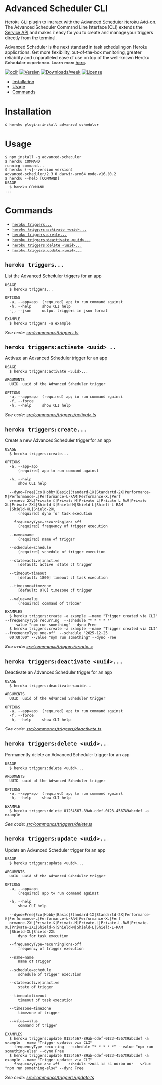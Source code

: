 Advanced Scheduler CLI
==================

Heroku CLI plugin to interact with the [Advanced Scheduler Heroku Add-on](https://elements.heroku.com/addons/advanced-scheduler). The Advanced Scheduler Command Line Interface (CLI) extends the [Service API](documentation.advancedscheduler.io) and makes it easy for you to create and manage your triggers directly from the terminal. 

Advanced Scheduler is the next standard in task scheduling on Heroku applications. Get more flexibility, out-of-the-box monitoring, greater reliability and unparalleled ease of use on top of the well-known Heroku Scheduler experience. Learn more [here](https://devcenter.heroku.com/articles/advanced-scheduler).

[![oclif](https://img.shields.io/badge/cli-oclif-brightgreen.svg)](https://oclif.io)
[![Version](https://img.shields.io/npm/v/advanced-scheduler.svg)](https://npmjs.org/package/advanced-scheduler)
[![Downloads/week](https://img.shields.io/npm/dw/advanced-scheduler.svg)](https://npmjs.org/package/advanced-scheduler)
[![License](https://img.shields.io/npm/l/advanced-scheduler.svg)](https://github.com/oavanruiten/advanced-scheduler/blob/master/package.json)

<!-- toc -->
* [Installation](#installation)
* [Usage](#usage)
* [Commands](#commands)
<!-- tocstop -->
# Installation
<!-- installation -->
```sh-session
$ heroku plugins:install advanced-scheduler
```
<!-- installationstop -->
# Usage
<!-- usage -->
```sh-session
$ npm install -g advanced-scheduler
$ heroku COMMAND
running command...
$ heroku (-v|--version|version)
advanced-scheduler/2.3.0 darwin-arm64 node-v16.20.2
$ heroku --help [COMMAND]
USAGE
  $ heroku COMMAND
...
```
<!-- usagestop -->
# Commands
<!-- commands -->
* [`heroku triggers...`](#heroku-triggers)
* [`heroku triggers:activate <uuid>...`](#heroku-triggersactivate-uuid)
* [`heroku triggers:create...`](#heroku-triggerscreate)
* [`heroku triggers:deactivate <uuid>...`](#heroku-triggersdeactivate-uuid)
* [`heroku triggers:delete <uuid>...`](#heroku-triggersdelete-uuid)
* [`heroku triggers:update <uuid>...`](#heroku-triggersupdate-uuid)

## `heroku triggers...`

List the Advanced Scheduler triggers for an app

```
USAGE
  $ heroku triggers...

OPTIONS
  -a, --app=app  (required) app to run command against
  -h, --help     show CLI help
  -j, --json     output triggers in json format

EXAMPLE
  $ heroku triggers -a example
```

_See code: [src/commands/triggers.ts](https://github.com/oavanruiten/advanced-scheduler/blob/v2.3.0/src/commands/triggers.ts)_

## `heroku triggers:activate <uuid>...`

Activate an Advanced Scheduler trigger for an app

```
USAGE
  $ heroku triggers:activate <uuid>...

ARGUMENTS
  UUID  uuid of the Advanced Scheduler trigger

OPTIONS
  -a, --app=app  (required) app to run command against
  -f, --force
  -h, --help     show CLI help
```

_See code: [src/commands/triggers/activate.ts](https://github.com/oavanruiten/advanced-scheduler/blob/v2.3.0/src/commands/triggers/activate.ts)_

## `heroku triggers:create...`

Create a new Advanced Scheduler trigger for an app

```
USAGE
  $ heroku triggers:create...

OPTIONS
  -a, --app=app
      (required) app to run command against

  -h, --help
      show CLI help

  --dyno=Free|Eco|Hobby|Basic|Standard-1X|Standartd-2X|Performance-M|Performance-L|Performance-L-RAM|Performance-XL|Perf
  ormance-2XL|Private-S|Private-M|Private-L|Private-L-RAM|Private-XL|Private-2XL|Shield-S|Shield-M|Shield-L|Shield-L-RAM
  |Shield-XL|Shield-2XL
      (required) dyno for task execution

  --frequencyType=recurring|one-off
      (required) frequency of trigger execution

  --name=name
      (required) name of trigger

  --schedule=schedule
      (required) schedule of trigger execution

  --state=active|inactive
      [default: active] state of trigger

  --timeout=timeout
      [default: 1800] timeout of task execution

  --timezone=timezone
      [default: UTC] timezone of trigger

  --value=value
      (required) command of trigger

EXAMPLES
  $ heroku triggers:create -a example --name "Trigger created via CLI" --frequencyType recurring  --schedule "* * * * *"
   --value "npm run something" --dyno Free
  $ heroku triggers:create -a example --name "Trigger created via CLI" --frequencyType one-off  --schedule "2025-12-25 
  00:00:00" --value "npm run something" --dyno Free
```

_See code: [src/commands/triggers/create.ts](https://github.com/oavanruiten/advanced-scheduler/blob/v2.3.0/src/commands/triggers/create.ts)_

## `heroku triggers:deactivate <uuid>...`

Deactivate an Advanced Scheduler trigger for an app

```
USAGE
  $ heroku triggers:deactivate <uuid>...

ARGUMENTS
  UUID  uuid of the Advanced Scheduler trigger

OPTIONS
  -a, --app=app  (required) app to run command against
  -f, --force
  -h, --help     show CLI help
```

_See code: [src/commands/triggers/deactivate.ts](https://github.com/oavanruiten/advanced-scheduler/blob/v2.3.0/src/commands/triggers/deactivate.ts)_

## `heroku triggers:delete <uuid>...`

Permanently delete an Advanced Scheduler trigger for an app

```
USAGE
  $ heroku triggers:delete <uuid>...

ARGUMENTS
  UUID  uuid of the Advanced Scheduler trigger

OPTIONS
  -a, --app=app  (required) app to run command against
  -h, --help     show CLI help

EXAMPLE
  $ heroku triggers:delete 01234567-89ab-cdef-0123-456789abcdef -a example
```

_See code: [src/commands/triggers/delete.ts](https://github.com/oavanruiten/advanced-scheduler/blob/v2.3.0/src/commands/triggers/delete.ts)_

## `heroku triggers:update <uuid>...`

Update an Advanced Scheduler trigger for an app

```
USAGE
  $ heroku triggers:update <uuid>...

ARGUMENTS
  UUID  uuid of the Advanced Scheduler trigger

OPTIONS
  -a, --app=app
      (required) app to run command against

  -h, --help
      show CLI help

  --dyno=Free|Eco|Hobby|Basic|Standard-1X|Standartd-2X|Performance-M|Performance-L|Performance-L-RAM|Performance-XL|Perf
  ormance-2XL|Private-S|Private-M|Private-L|Private-L-RAM|Private-XL|Private-2XL|Shield-S|Shield-M|Shield-L|Shield-L-RAM
  |Shield-XL|Shield-2XL
      dyno for task execution

  --frequencyType=recurring|one-off
      frequency of trigger execution

  --name=name
      name of trigger

  --schedule=schedule
      schedule of trigger execution

  --state=active|inactive
      state of trigger

  --timeout=timeout
      timeout of task execution

  --timezone=timezone
      timezone of trigger

  --value=value
      command of trigger

EXAMPLES
  $ heroku triggers:update 01234567-89ab-cdef-0123-456789abcdef -a example --name "Trigger updated via CLI" 
  --frequencyType recurring  --schedule "* * * * *" --value "npm run something-else" --dyno Free
  $ heroku triggers:update 01234567-89ab-cdef-0123-456789abcdef -a example --name "Trigger updated via CLI" 
  --frequencyType one-off  --schedule "2025-12-25 00:00:00" --value "npm run something-else" --dyno Free
```

_See code: [src/commands/triggers/update.ts](https://github.com/oavanruiten/advanced-scheduler/blob/v2.3.0/src/commands/triggers/update.ts)_
<!-- commandsstop -->
